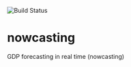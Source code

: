 ![Build Status](https://ci.appveyor.com/api/projects/status/github/guilbran/nowcast?branch=master&svg=true)

# nowcasting
GDP forecasting in real time (nowcasting)


